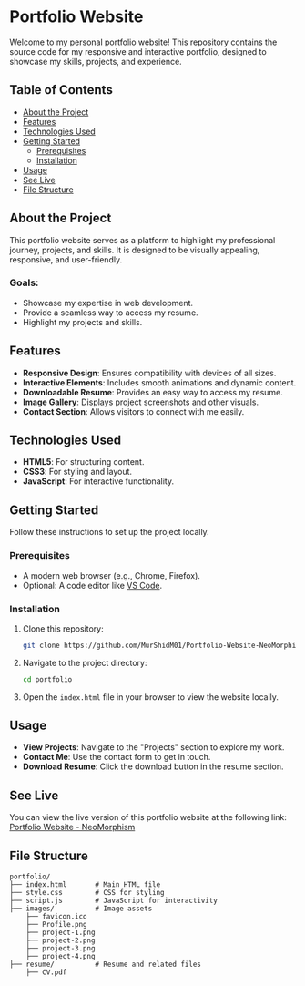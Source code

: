 # Portfolio Website

Welcome to my personal portfolio website! This repository contains the source code for my responsive and interactive portfolio, designed to showcase my skills, projects, and experience.

## Table of Contents

- [About the Project](#about-the-project)
- [Features](#features)
- [Technologies Used](#technologies-used)
- [Getting Started](#getting-started)
  - [Prerequisites](#prerequisites)
  - [Installation](#installation)
- [Usage](#usage)
- [See Live](#see-live)
- [File Structure](#file-structure)

## About the Project

This portfolio website serves as a platform to highlight my professional journey, projects, and skills. It is designed to be visually appealing, responsive, and user-friendly.

### Goals:
- Showcase my expertise in web development.
- Provide a seamless way to access my resume.
- Highlight my projects and skills.

## Features

- **Responsive Design**: Ensures compatibility with devices of all sizes.
- **Interactive Elements**: Includes smooth animations and dynamic content.
- **Downloadable Resume**: Provides an easy way to access my resume.
- **Image Gallery**: Displays project screenshots and other visuals.
- **Contact Section**: Allows visitors to connect with me easily.

## Technologies Used

- **HTML5**: For structuring content.
- **CSS3**: For styling and layout.
- **JavaScript**: For interactive functionality.

## Getting Started

Follow these instructions to set up the project locally.

### Prerequisites

- A modern web browser (e.g., Chrome, Firefox).
- Optional: A code editor like [VS Code](https://code.visualstudio.com/).

### Installation

1. Clone this repository:
   ```bash
   git clone https://github.com/MurShidM01/Portfolio-Website-NeoMorphism.git
   ```
2. Navigate to the project directory:
   ```bash
   cd portfolio
   ```
3. Open the `index.html` file in your browser to view the website locally.

## Usage

- **View Projects**: Navigate to the "Projects" section to explore my work.
- **Contact Me**: Use the contact form to get in touch.
- **Download Resume**: Click the download button in the resume section.

## See Live

You can view the live version of this portfolio website at the following link:
[Portfolio Website - NeoMorphism](https://murshidm01.github.io/Portfolio-Website-Neomorphism/)


## File Structure

```
portfolio/
├── index.html       # Main HTML file
├── style.css        # CSS for styling
├── script.js        # JavaScript for interactivity
├── images/          # Image assets
    ├── favicon.ico
    ├── Profile.png
    ├── project-1.png
    ├── project-2.png
    ├── project-3.png
    ├── project-4.png
├── resume/          # Resume and related files
    ├── CV.pdf
```
